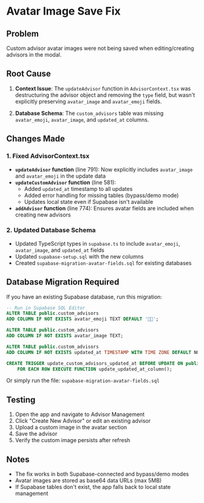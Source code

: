 # Avatar Image Save Fix

## Problem
Custom advisor avatar images were not being saved when editing/creating advisors in the modal.

## Root Cause
1. **Context Issue**: The `updateAdvisor` function in `AdvisorContext.tsx` was destructuring the advisor object and removing the `type` field, but wasn't explicitly preserving `avatar_image` and `avatar_emoji` fields.

2. **Database Schema**: The `custom_advisors` table was missing `avatar_emoji`, `avatar_image`, and `updated_at` columns.

## Changes Made

### 1. Fixed AdvisorContext.tsx
- **`updateAdvisor` function** (line 791): Now explicitly includes `avatar_image` and `avatar_emoji` in the update data
- **`updateCustomAdvisor` function** (line 581):
  - Added `updated_at` timestamp to all updates
  - Added error handling for missing tables (bypass/demo mode)
  - Updates local state even if Supabase isn't available
- **`addAdvisor` function** (line 774): Ensures avatar fields are included when creating new advisors

### 2. Updated Database Schema
- Updated TypeScript types in `supabase.ts` to include `avatar_emoji`, `avatar_image`, and `updated_at` fields
- Updated `supabase-setup.sql` with the new columns
- Created `supabase-migration-avatar-fields.sql` for existing databases

## Database Migration Required

If you have an existing Supabase database, run this migration:

```sql
-- Run in Supabase SQL Editor
ALTER TABLE public.custom_advisors
ADD COLUMN IF NOT EXISTS avatar_emoji TEXT DEFAULT '👨‍💼';

ALTER TABLE public.custom_advisors
ADD COLUMN IF NOT EXISTS avatar_image TEXT;

ALTER TABLE public.custom_advisors
ADD COLUMN IF NOT EXISTS updated_at TIMESTAMP WITH TIME ZONE DEFAULT NOW();

CREATE TRIGGER update_custom_advisors_updated_at BEFORE UPDATE ON public.custom_advisors
    FOR EACH ROW EXECUTE FUNCTION update_updated_at_column();
```

Or simply run the file: `supabase-migration-avatar-fields.sql`

## Testing
1. Open the app and navigate to Advisor Management
2. Click "Create New Advisor" or edit an existing advisor
3. Upload a custom image in the avatar section
4. Save the advisor
5. Verify the custom image persists after refresh

## Notes
- The fix works in both Supabase-connected and bypass/demo modes
- Avatar images are stored as base64 data URLs (max 5MB)
- If Supabase tables don't exist, the app falls back to local state management
